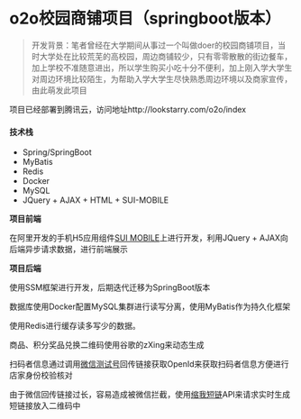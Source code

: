 # o2o校园商铺项目（springboot版本）

> 开发背景：笔者曾经在大学期间从事过一个叫做doer的校园商铺项目，当时大学处在比较荒芜的高校园，周边商铺较少，只有零零散散的街边餐车，加上学校不准随意进出，所以学生购买小吃十分不便利，加上刚入学大学生对周边环境比较陌生，为帮助入学大学生尽快熟悉周边环境以及商家宣传，由此萌发此项目

项目已经部署到腾讯云，访问地址http://lookstarry.com/o2o/index

#### 技术栈

* Spring/SpringBoot
* MyBatis
* Redis
* Docker
* MySQL
* JQuery + AJAX + HTML + SUI-MOBILE



**项目前端**

在阿里开发的手机H5应用组件[SUI MOBILE](https://sui.thinkadmin.top/)上进行开发，利用JQuery + AJAX向后端异步请求数据，进行前端展示




**项目后端**

使用SSM框架进行开发，后期迭代迁移为SpringBoot版本

数据库使用Docker配置MySQL集群进行读写分离，使用MyBatis作为持久化框架

使用Redis进行缓存读多写少的数据。

商品、积分奖品兑换二维码使用谷歌的zXing来动态生成

扫码者信息通过调用[微信测试号](https://mp.weixin.qq.com/debug/cgi-bin/sandbox?t=sandbox/login)回传链接获取OpenId来获取扫码者信息方便进行店家身份校验核对

由于微信回传链接过长，容易造成被微信拦截，使用[缩我短链](https://suowo.cn/)API来请求实时生成短链接放入二维码中


